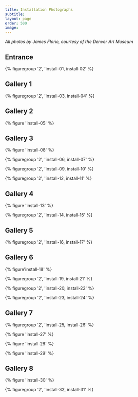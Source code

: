 ```yaml
---
title: Installation Photographs
subtitle: 
layout: page
order: 500
image:
---
```


<p class="centered"><em>All photos by James Florio, courtesy of the Denver Art Museum</em></p>

## Entrance

{% figuregroup '2', 'install-01, install-02' %}

## Gallery 1

{% figuregroup '2', 'install-03, install-04' %}

## Gallery 2

{% figure 'install-05' %}

## Gallery 3 

{% figure 'install-08' %}

{% figuregroup '2', 'install-06, install-07' %}

{% figuregroup '2', 'install-09, install-10' %}

{% figuregroup '2', 'install-12, install-11' %}

## Gallery 4

{% figure 'install-13' %}

{% figuregroup '2', 'install-14, install-15' %}

## Gallery 5

{% figuregroup '2', 'install-16, install-17' %}

## Gallery 6

{% figure'install-18' %}

{% figuregroup '2', 'install-19, install-21' %}

{% figuregroup '2', 'install-20, install-22' %}

{% figuregroup '2', 'install-23, install-24' %}

## Gallery 7

{% figuregroup '2', 'install-25, install-26' %}

{% figure 'install-27' %}

{% figure 'install-28' %}

{% figure 'install-29' %}

## Gallery 8

{% figure 'install-30' %}

{% figuregroup '2', 'install-32, install-31' %}
